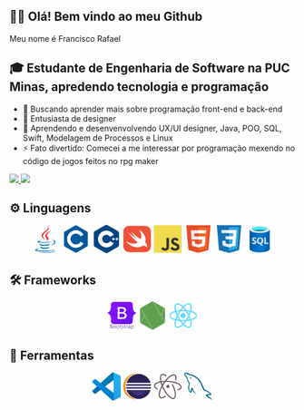 ## 👋🏼 Olá! Bem vindo ao meu Github 

Meu nome é Francisco Rafael

## 🎓 Estudante de Engenharia de Software na PUC Minas, apredendo tecnologia e programação


- 🔭 Buscando aprender mais sobre programação front-end e back-end
- 🎨 Entusiasta de designer
- 🌱 Aprendendo e desenvenvolvendo UX/UI designer, Java, POO, SQL, Swift, Modelagem de Processos e Linux 
- ⚡ Fato divertido: Comecei a me interessar por programação mexendo no código de jogos feitos no rpg maker

<div>
  <a href="https://github.com/CiscoRafael">
    <img height="180em" src="https://github-readme-stats.vercel.app/api?username=CiscoRafael&show_icons=true&theme=synthwave&include_all_commits=true&count_private=true&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"/>
    <img height="160em" src="https://github-readme-stats.vercel.app/api/top-langs/?username=CiscoRafael&layout=compact&langs_count=16&theme=synthwave"/>
  </a>
</div>

## ⚙️ Linguagens

<div align="center">
  <img src="https://github.com/devicons/devicon/blob/master/icons/java/java-original.svg" alt="Java" title="Java" height="50">
  <img src="https://github.com/devicons/devicon/blob/master/icons/c/c-plain.svg" alt="C" title="C" height="50">
  <img src="https://github.com/devicons/devicon/blob/master/icons/cplusplus/cplusplus-plain.svg" alt="C++" title="C++" height="50">
  <img src="https://github.com/devicons/devicon/blob/master/icons/swift/swift-original.svg" alt="Swift" title="Swift" height="50">
  <img src="https://github.com/devicons/devicon/blob/master/icons/javascript/javascript-original.svg" alt="JavaScript" title="JavaScript" height="50">
  <img src="https://github.com/devicons/devicon/blob/master/icons/html5/html5-original.svg" alt="HTML" title="HTML" height="50">
  <img src="https://github.com/devicons/devicon/blob/master/icons/css3/css3-original.svg" alt="CSS" title="CSS" height="50">
  <img src="https://github.com/devicons/devicon/blob/master/icons/azuresqldatabase/azuresqldatabase-original.svg" alt="SQL" title="SQL" height="50">
</div>

## 🛠️ Frameworks

<div align="center">
  <img src="https://github.com/devicons/devicon/blob/master/icons/bootstrap/bootstrap-original-wordmark.svg" alt="Bootstrap" title="Bootstrap" height="50">
  <img src="https://github.com/devicons/devicon/blob/master/icons/nodejs/nodejs-plain.svg" alt="Node" title="Node" height="50">
  <img src="https://github.com/devicons/devicon/blob/master/icons/react/react-original.svg" alt="React" title="React" height="50">
</div>

## 🧰 Ferramentas

<div align="center">
  <img src="https://github.com/devicons/devicon/blob/master/icons/vscode/vscode-original.svg" alt="VS code" title="VS code" height="50">
  <img src="https://github.com/devicons/devicon/blob/master/icons/eclipse/eclipse-original.svg" alt="Eclipse" title="Eclipse" height="50">
  <img src="https://github.com/devicons/devicon/blob/master/icons/atom/atom-original.svg" alt="Atom" title="Atom" height="50">
  <img src="https://github.com/devicons/devicon/blob/master/icons/mysql/mysql-original.svg" alt="MySQL" title="MySQL" height="50">
</div>

